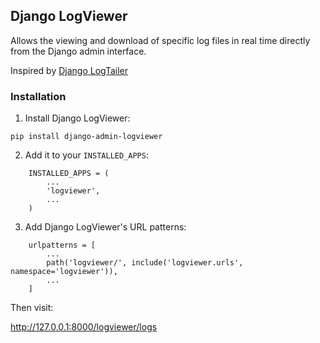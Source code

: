 ## Django LogViewer

Allows the viewing and download of specific log files in real time directly from the Django admin interface.

Inspired by [Django LogTailer](https://github.com/fireantology/django-logtailer)

### Installation

1) Install Django LogViewer:

```
pip install django-admin-logviewer
```

2) Add it to your `INSTALLED_APPS`:


```
    INSTALLED_APPS = (
        ...
        'logviewer',
        ...
    )
```

3) Add Django LogViewer's URL patterns:


```
    urlpatterns = [
        ...
        path('logviewer/', include('logviewer.urls', namespace='logviewer')),
        ...
    ]
```

Then visit:

http://127.0.0.1:8000/logviewer/logs
